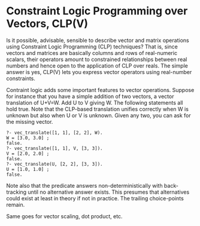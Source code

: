 # Constraint Logic Programming over Vectors, CLP(V)

Is it possible, advisable, sensible to describe vector and matrix
operations using Constraint Logic Programming (CLP) techniques? That is,
since vectors and matrices are basically columns and rows of
real-numeric scalars, their operators amount to constrained
relationships between real numbers and hence open to the application of
CLP over reals. The simple answer is yes, CLP(V) lets you express vector
operators using real-number constraints.

Contraint logic adds some important features to vector operations.
Suppose for instance that you have a simple addition of two vectors, a
vector translation of U+V=W. Add U to V giving W. The following
statements all hold true. Note that the CLP-based translation unifies
correctly when W is unknown but also when U or V is unknown. Given any
two, you can ask for the missing vector.

    ?- vec_translate([1, 1], [2, 2], W).
    W = [3.0, 3.0] ;
    false.
    ?- vec_translate([1, 1], V, [3, 3]).
    V = [2.0, 2.0] ;
    false.
    ?- vec_translate(U, [2, 2], [3, 3]).
    U = [1.0, 1.0] ;
    false.

Note also that the predicate answers non-deterministically with
back-tracking until no alternative answer exists. This presumes that
alternatives could exist at least in theory if not in practice. The
trailing choice-points remain.

Same goes for vector scaling, dot product, etc.
